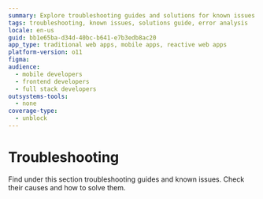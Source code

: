 ```yaml
---
summary: Explore troubleshooting guides and solutions for known issues in OutSystems 11 (O11).
tags: troubleshooting, known issues, solutions guide, error analysis
locale: en-us
guid: bb1e65ba-d34d-40bc-b641-e7b3edb8ac20
app_type: traditional web apps, mobile apps, reactive web apps
platform-version: o11
figma:
audience:
  - mobile developers
  - frontend developers
  - full stack developers
outsystems-tools:
  - none
coverage-type:
  - unblock
---
```


# Troubleshooting

Find under this section troubleshooting guides and known issues. Check their causes and how to solve them.
